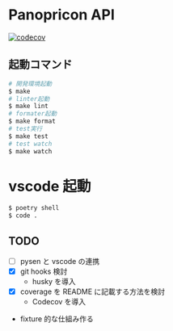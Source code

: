 # Panopricon API

[![codecov](https://codecov.io/gh/yuya-okada527/panopticon-api/branch/develop/graph/badge.svg?token=TOP597U2QH)](https://codecov.io/gh/yuya-okada527/panopticon-api)

## 起動コマンド

```bash
# 開発環境起動
$ make
# linter起動
$ make lint
# formater起動
$ make format
# test実行
$ make test
# test watch
$ make watch
```

# vscode 起動

```bash
$ poetry shell
$ code .
```

## TODO

- [ ] pysen と vscode の連携
- [x] git hooks 検討
  - husky を導入
- [x] coverage を README に記載する方法を検討
  - Codecov を導入
- fixture 的な仕組み作る

